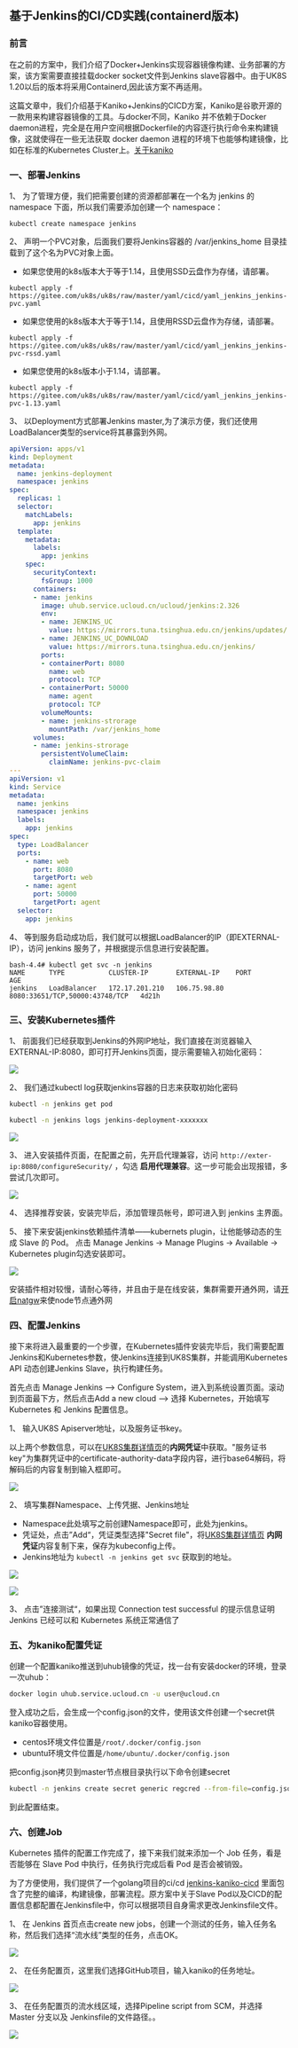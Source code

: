 ## 基于Jenkins的CI/CD实践(containerd版本)

### 前言

在之前的方案中，我们介绍了Docker+Jenkins实现容器镜像构建、业务部署的方案，该方案需要直接挂载docker socket文件到Jenkins slave容器中。由于UK8S
1.20以后的版本将采用Containerd,因此该方案不再适用。

这篇文章中，我们介绍基于Kaniko+Jenkins的CICD方案，Kaniko是谷歌开源的一款用来构建容器镜像的工具。与docker不同，Kaniko 并不依赖于Docker
daemon进程，完全是在用户空间根据Dockerfile的内容逐行执行命令来构建镜像，这就使得在一些无法获取 docker daemon 进程的环境下也能够构建镜像，比如在标准的Kubernetes
Cluster上。[关于kaniko](https://github.com/GoogleContainerTools/kaniko)

### 一、部署Jenkins

1、 为了管理方便，我们把需要创建的资源都部署在一个名为 jenkins 的 namespace 下面，所以我们需要添加创建一个 namespace：

```
kubectl create namespace jenkins
```

2、 声明一个PVC对象，后面我们要将Jenkins容器的 /var/jenkins_home 目录挂载到了这个名为PVC对象上面。

- 如果您使用的k8s版本大于等于1.14，且使用SSD云盘作为存储，请部署。

```
kubectl apply -f https://gitee.com/uk8s/uk8s/raw/master/yaml/cicd/yaml_jenkins_jenkins-pvc.yaml
```

- 如果您使用的k8s版本大于等于1.14，且使用RSSD云盘作为存储，请部署。

```
kubectl apply -f https://gitee.com/uk8s/uk8s/raw/master/yaml/cicd/yaml_jenkins_jenkins-pvc-rssd.yaml
```

- 如果您使用的k8s版本小于1.14，请部署。

```
kubectl apply -f https://gitee.com/uk8s/uk8s/raw/master/yaml/cicd/yaml_jenkins_jenkins-pvc-1.13.yaml
```

3、 以Deployment方式部署Jenkins master,为了演示方便，我们还使用LoadBalancer类型的service将其暴露到外网。

```yaml
apiVersion: apps/v1
kind: Deployment
metadata:
  name: jenkins-deployment
  namespace: jenkins
spec:
  replicas: 1
  selector:
    matchLabels:
      app: jenkins
  template:
    metadata:
      labels:
        app: jenkins
    spec:
      securityContext:
        fsGroup: 1000
      containers:
      - name: jenkins
        image: uhub.service.ucloud.cn/ucloud/jenkins:2.326
        env:
        - name: JENKINS_UC
          value: https://mirrors.tuna.tsinghua.edu.cn/jenkins/updates/
        - name: JENKINS_UC_DOWNLOAD
          value: https://mirrors.tuna.tsinghua.edu.cn/jenkins/
        ports:
        - containerPort: 8080
          name: web
          protocol: TCP
        - containerPort: 50000
          name: agent
          protocol: TCP
        volumeMounts:
        - name: jenkins-strorage
          mountPath: /var/jenkins_home
      volumes:
      - name: jenkins-strorage
        persistentVolumeClaim:
          claimName: jenkins-pvc-claim
---
apiVersion: v1
kind: Service
metadata:
  name: jenkins
  namespace: jenkins
  labels:
    app: jenkins
spec:
  type: LoadBalancer
  ports:
    - name: web
      port: 8080
      targetPort: web
    - name: agent
      port: 50000
      targetPort: agent
  selector:
    app: jenkins
```

4、 等到服务启动成功后，我们就可以根据LoadBalancer的IP（即EXTERNAL-IP），访问 jenkins 服务了，并根据提示信息进行安装配置。

```
bash-4.4# kubectl get svc -n jenkins
NAME      TYPE           CLUSTER-IP       EXTERNAL-IP    PORT                        AGE
jenkins   LoadBalancer   172.17.201.210   106.75.98.80   8080:33651/TCP,50000:43748/TCP   4d21h
```

### 三、安装Kubernetes插件

1、 前面我们已经获取到Jenkins的外网IP地址，我们直接在浏览器输入EXTERNAL-IP:8080，即可打开Jenkins页面，提示需要输入初始化密码：

![](/images/bestpractice/unlock.png)

2、 我们通过kubectl log获取jenkins容器的日志来获取初始化密码

```bash
kubectl -n jenkins get pod 

kubectl -n jenkins logs jenkins-deployment-xxxxxxx
```

![](/images/bestpractice/passget.png)

3、 进入安装插件页面，在配置之前，先开启代理兼容，访问 `http://exter-ip:8080/configureSecurity/` ，勾选
**启用代理兼容**。这一步可能会出现报错，多尝试几次即可。

![](/images/bestpractice/agent.png)

4、 选择推荐安装，安装完毕后，添加管理员帐号，即可进入到 jenkins 主界面。

5、 接下来安装jenkins依赖插件清单——kubernets plugin，让他能够动态的生成 Slave 的 Pod。 点击 Manage Jenkins -> Manage Plugins
-> Available -> Kubernetes plugin勾选安装即可。

![](/images/bestpractice/installplugin.png)

安装插件相对较慢，请耐心等待，并且由于是在线安装，集群需要开通外网，请[开启natgw](https://console.ucloud.cn/vpc/natgw)来使node节点通外网

### 四、配置Jenkins

接下来将进入最重要的一个步骤，在Kubernetes插件安装完毕后，我们需要配置Jenkins和Kubernetes参数，使Jenkins连接到UK8S集群，并能调用Kubernetes API
动态创建Jenkins Slave，执行构建任务。

首先点击 Manage Jenkins —> Configure System，进入到系统设置页面。滚动到页面最下方，然后点击Add a new cloud —> 选择 Kubernetes，开始填写
Kubernetes 和 Jenkins 配置信息。

1、 输入UK8S Apiserver地址，以及服务证书key。

以上两个参数信息，可以在[UK8S集群详情页](https://console.ucloud.cn/uk8s/manage)的**内网凭证**中获取。"服务证书key"为集群凭证中的certificate-authority-data字段内容，进行base64解码，将解码后的内容复制到输入框即可。

![](/images/bestpractice/certificate.png)

2、 填写集群Namespace、上传凭据、Jenkins地址

- Namespace此处填写之前创建Namespace即可，此处为jenkins。
- 凭证处，点击”Add“，凭证类型选择"Secret file"，将[UK8S集群详情页](https://console.ucloud.cn/uk8s/manage)
  **内网凭证**内容复制下来，保存为kubeconfig上传。
- Jenkins地址为 `kubectl -n jenkins get svc` 获取到的地址。

![](/images/bestpractice/pinju.png)

![](/images/bestpractice/kubeconfig.jpeg)

3、 点击”连接测试“，如果出现 Connection test successful 的提示信息证明 Jenkins 已经可以和 Kubernetes 系统正常通信了

### 五、为kaniko配置凭证

创建一个配置kaniko推送到uhub镜像的凭证，找一台有安装docker的环境，登录一次uhub：

```bash
docker login uhub.service.ucloud.cn -u user@ucloud.cn
```

登入成功之后，会生成一个config.json的文件，使用该文件创建一个secret供kaniko容器使用。

- centos环境文件位置是`/root/.docker/config.json`
- ubuntu环境文件位置是`/home/ubuntu/.docker/config.json`

把config.json拷贝到master节点根目录执行以下命令创建secret

```bash
kubectl -n jenkins create secret generic regcred --from-file=config.json
```

到此配置结束。

### 六、创建Job

Kubernetes 插件的配置工作完成了，接下来我们就来添加一个 Job 任务，看是否能够在 Slave Pod 中执行，任务执行完成后看 Pod 是否会被销毁。

为了方便使用，我们提供了一个golang项目的ci/cd
[jenkins-kaniko-cicd](https://github.com/ucloud/uk8s-demo/tree/jenkins-kaniko-cicd)
里面包含了完整的编译，构建镜像，部署流程。原方案中关于Slave Pod以及CICD的配置信息都配置在Jenkinsfile中，你可以根据项目自身需求更改Jenkinsfile文件。

1、 在 Jenkins 首页点击create new jobs，创建一个测试的任务，输入任务名称，然后我们选择“流水线”类型的任务，点击OK。

![](/images/bestpractice/job6281.png)

2、 在任务配置页，这里我们选择GitHub项目，输入kaniko的任务地址。

![](/images/bestpractice/job6282.png)

3、 在任务配置页的流水线区域，选择Pipeline script from SCM，并选择 Master 分支以及 Jenkinsfile的文件路径。。

![](/images/bestpractice/job6283.png)
